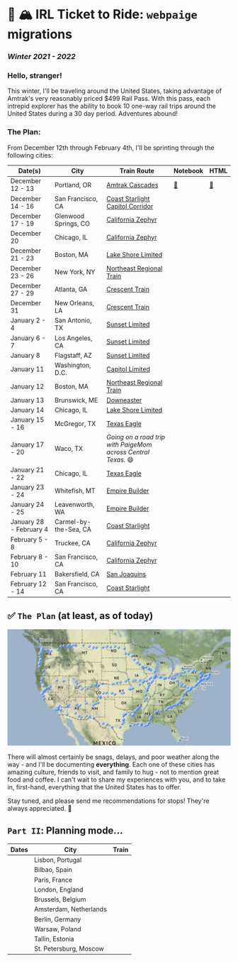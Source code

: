 # 🚂 🏔 IRL Ticket to Ride: `webpaige` migrations
### _Winter 2021 - 2022_

### Hello, stranger!

This winter, I'll be traveling around the United States, taking advantage of Amtrak's very reasonably priced $499 Rail Pass. With this pass, each intrepid explorer has the ability to book 10 one-way rail trips around the United States during a 30 day period. Adventures abound!

### The Plan:

From December 12th through February 4th, I'll be sprinting through the following cities:

| Date(s) | City | Train Route | Notebook | HTML |
| --- | --- | --- | --- | --- |
| December 12 - 13 | Portland, OR | [Amtrak Cascades](https://www.amtrak.com/cascades-train) | [📔](https://github.dev/dynamicwebpaige/IRL-ticket-to-ride/blob/main/notebooks/1-Portland.ipynb) | [📄](https://dynamicwebpaige.github.io/1-Portland.html) | 
| December 14 - 16 | San Francisco, CA | [Coast Starlight](https://www.amtrak.com/coast-starlight-train) <br>[Capitol Corridor](https://en.wikipedia.org/wiki/Capitol_Corridor)| 
| December 17 - 19 | Glenwood Springs, CO | [California Zephyr](https://www.amtrak.com/california-zephyr-train) |
| December 20 | Chicago, IL | [California Zephyr](https://www.amtrak.com/california-zephyr-train) | |
| December 21 - 23 | Boston, MA | [Lake Shore Limited](https://www.amtrak.com/lake-shore-limited-train) | 
| December 23 - 26 | New York, NY | [Northeast Regional Train](https://www.amtrak.com/northeast-regional-train) |
| December 27 - 29 | Atlanta, GA | [Crescent Train](https://www.amtrak.com/crescent-train) |
| December 31 | New Orleans, LA | [Crescent Train](https://www.amtrak.com/crescent-train) |
| January 2 - 4 | San Antonio, TX | [Sunset Limited](https://www.amtrak.com/sunset-limited-train)  |
| January 6 - 7 | Los Angeles, CA | [Sunset Limited](https://www.amtrak.com/sunset-limited-train)  |
| January 8 | Flagstaff, AZ | [Sunset Limited](https://www.amtrak.com/sunset-limited-train)  |
| January 11 | Washington, D.C. | [Capitol Limited](https://www.amtrak.com/capitol-limited-train) |
| January 12 | Boston, MA | [Northeast Regional Train](https://www.amtrak.com/northeast-regional-train) |
| January 13 | Brunswick, ME | [Downeaster](https://www.amtrak.com/downeaster-train) | 
| January 14 | Chicago, IL | [Lake Shore Limited](https://www.amtrak.com/lake-shore-limited-train) |
| January 15 - 16 | McGregor, TX | [Texas Eagle](https://www.amtrak.com/texas-eagle-train) |
| January 17 - 20 | Waco, TX | _Going on a road trip with PaigeMom across Central Texas._ 😄 | 
| January 21 - 22 | Chicago, IL | [Texas Eagle](https://www.amtrak.com/texas-eagle-train) | 
| January 23 - 24 | Whitefish, MT | [Empire Builder](https://www.amtrak.com/empire-builder-train) |
| January 24 - 25 | Leavenworth, WA | [Empire Builder](https://www.amtrak.com/empire-builder-train) |
| January 28 - February 4 | Carmel-by-the-Sea, CA | [Coast Starlight](https://www.amtrak.com/coast-starlight-train) |
| February 5 - 8 | Truckee, CA | [California Zephyr](https://www.amtrak.com/california-zephyr-train) |
| February 8 - 10 | San Francisco, CA | [California Zephyr](https://www.amtrak.com/california-zephyr-train) |
| February 11 | Bakersfield, CA | [San Joaquins](https://www.amtrak.com/san-joaquins-train) |
| February 12 - 14 | San Francisco, CA | [Coast Starlight](https://www.amtrak.com/coast-starlight-train) |

## ✅ `The Plan` (at least, as of today)

![](https://raw.githubusercontent.com/dynamicwebpaige/IRL-ticket-to-ride/main/plots/Screen%20Shot%202021-12-18%20at%207.10.27%20PM.png)

There will almost certainly be snags, delays, and poor weather along the way - and I'll be documenting **everything**. Each one of these cities has amazing culture, friends to visit, and family to hug - not to mention great food and coffee. I can't wait to share my experiences with you, and to take in, first-hand, everything that the United States has to offer.

Stay tuned, and please send me recommendations for stops! They're always appreciated. 🤗

## `Part II`: Planning mode...

| Dates | City | Train |
| --- | --- | --- |
| | Lisbon, Portugal | |
| | Bilbao, Spain | |
| | Paris, France | | 
| | London, England | |
| | Brussels, Belgium | |
| | Amsterdam, Netherlands | |
| | Berlin, Germany | | 
| | Warsaw, Poland | |
| | Tallin, Estonia | |
| | St. Petersburg, Moscow | | 